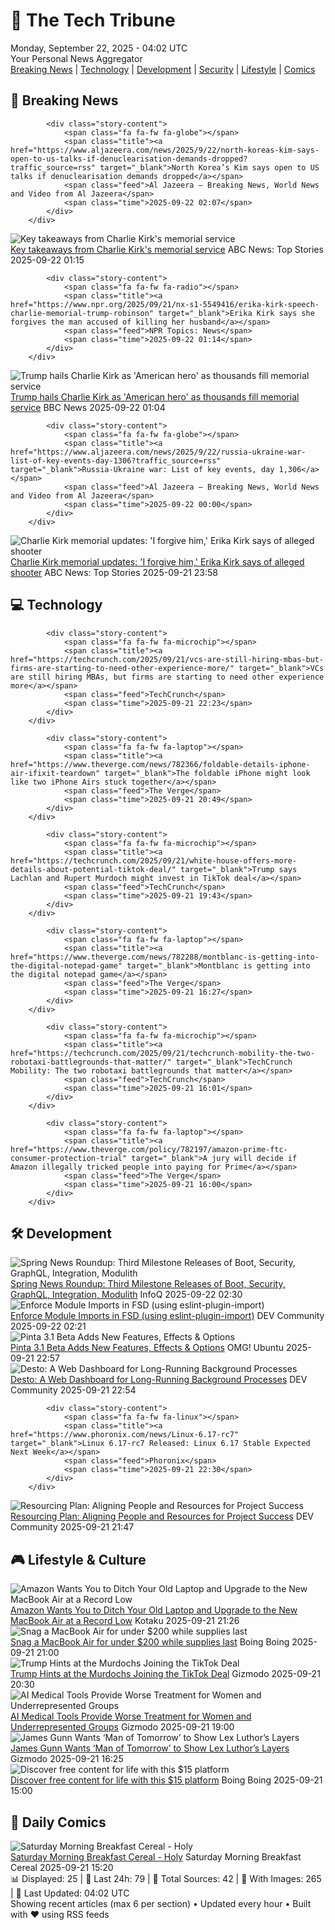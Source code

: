 <!-- Processing 54 RSS feeds at 2025-09-22 04:02:35 UTC -->
<!-- Processing: XKCD -->
<!-- Processing: Penny Arcade -->
<!-- Processing: Questionable Content -->
<!-- Processing: Girl Genius -->
<!-- Processing: BBC World News -->
<!-- Processing: BBC Breaking News -->
<!-- Processing: CBC News -->
<!-- Error processing https://rss.cbc.ca/lineup/topstories.xml: The read operation timed out -->
<!-- Processing: Associated Press Breaking -->
<!-- Processing: Ars Technica -->
<!-- Processing: Slashdot -->
<!-- Processing: DistroWatch -->
<!-- Processing: Red Hat Blog -->
<!-- Processing: Ubuntu Blog -->
<!-- Processing: GitHub Blog -->
<!-- Processing: InfoQ -->
<!-- Processing: DZone -->
<!-- Processing: Martin Fowler -->
<!-- Processing: Lifehacker -->
<!-- Processing: Gizmodo -->
<!-- Processing: Boing Boing -->
<!-- Generated 1 new posts out of 20 feeds processed -->
<div class="newspaper-header">
    <h1 class="newspaper-title">📰 The Tech Tribune</h1>
    <div class="newspaper-date">Monday, September 22, 2025 - 04:02 UTC</div>
    <div class="newspaper-subtitle">Your Personal News Aggregator</div>
</div>

<div class="newspaper-nav">
    <a href="#breaking">Breaking News</a> |
    <a href="#tech">Technology</a> |
    <a href="#dev">Development</a> |
    <a href="#security">Security</a> |
    <a href="#lifestyle">Lifestyle</a> |
    <a href="#webcomics">Comics</a>
</div>

<div class="news-section breaking-news" id="breaking">
<h2 class="section-header">🚨 Breaking News</h2>
<div class="stories-container">
<div class="story">
            
            <div class="story-content">
                <span class="fa fa-fw fa-globe"></span>
                <span class="title"><a href="https://www.aljazeera.com/news/2025/9/22/north-koreas-kim-says-open-to-us-talks-if-denuclearisation-demands-dropped?traffic_source=rss" target="_blank">North Korea’s Kim says open to US talks if denuclearisation demands dropped</a></span>
                <span class="feed">Al Jazeera – Breaking News, World News and Video from Al Jazeera</span>
                <span class="time">2025-09-22 02:07</span>
            </div>
        </div>
<div class="story">
            <img src="https://s.abcnews.com/images/US/kirk-28-gty-gmh-250921_1758480002604_hpMain_4x3t_384.jpg" alt="Key takeaways from Charlie Kirk&#x27;s memorial service" class="story-image" loading="lazy" onerror="this.style.display='none'">
            <div class="story-content">
                <span class="fa fa-fw fa-tv"></span>
                <span class="title"><a href="https://abcnews.go.com/Politics/key-takeaways-charlie-kirks-memorial-service/story?id=125802466" target="_blank">Key takeaways from Charlie Kirk&#x27;s memorial service</a></span>
                <span class="feed">ABC News: Top Stories</span>
                <span class="time">2025-09-22 01:15</span>
            </div>
        </div>
<div class="story">
            
            <div class="story-content">
                <span class="fa fa-fw fa-radio"></span>
                <span class="title"><a href="https://www.npr.org/2025/09/21/nx-s1-5549416/erika-kirk-speech-charlie-memorial-trump-robinson" target="_blank">Erika Kirk says she forgives the man accused of killing her husband</a></span>
                <span class="feed">NPR Topics: News</span>
                <span class="time">2025-09-22 01:14</span>
            </div>
        </div>
<div class="story">
            <img src="https://ichef.bbci.co.uk/ace/standard/240/cpsprodpb/b17f/live/f8941430-974f-11f0-9cf6-cbf3e73ce2b9.jpg" alt="Trump hails Charlie Kirk as &#x27;American hero&#x27; as thousands fill memorial service" class="story-image" loading="lazy" onerror="this.style.display='none'">
            <div class="story-content">
                <span class="fa fa-fw fa-earth-americas"></span>
                <span class="title"><a href="https://www.bbc.com/news/articles/ckgee0x9p40o?at_medium=RSS&at_campaign=rss" target="_blank">Trump hails Charlie Kirk as &#x27;American hero&#x27; as thousands fill memorial service</a></span>
                <span class="feed">BBC News</span>
                <span class="time">2025-09-22 01:04</span>
            </div>
        </div>
<div class="story">
            
            <div class="story-content">
                <span class="fa fa-fw fa-globe"></span>
                <span class="title"><a href="https://www.aljazeera.com/news/2025/9/22/russia-ukraine-war-list-of-key-events-day-1306?traffic_source=rss" target="_blank">Russia-Ukraine war: List of key events, day 1,306</a></span>
                <span class="feed">Al Jazeera – Breaking News, World News and Video from Al Jazeera</span>
                <span class="time">2025-09-22 00:00</span>
            </div>
        </div>
<div class="story">
            <img src="https://s.abcnews.com/images/US/donald-trump-32-rt-gmh-250921_1758496691576_hpMain_4x3t_384.jpg" alt="Charlie Kirk memorial updates: &#x27;I forgive him,&#x27; Erika Kirk says of alleged shooter" class="story-image" loading="lazy" onerror="this.style.display='none'">
            <div class="story-content">
                <span class="fa fa-fw fa-tv"></span>
                <span class="title"><a href="https://abcnews.go.com/US/live-updates/charlie-kirk-memorial-updates-tens-thousands-mourners-expected/?id=125781004" target="_blank">Charlie Kirk memorial updates: &#x27;I forgive him,&#x27; Erika Kirk says of alleged shooter</a></span>
                <span class="feed">ABC News: Top Stories</span>
                <span class="time">2025-09-21 23:58</span>
            </div>
        </div>
</div>
</div>
<div class="news-section tech-news" id="tech">
<h2 class="section-header">💻 Technology</h2>
<div class="stories-container">
<div class="story">
            
            <div class="story-content">
                <span class="fa fa-fw fa-microchip"></span>
                <span class="title"><a href="https://techcrunch.com/2025/09/21/vcs-are-still-hiring-mbas-but-firms-are-starting-to-need-other-experience-more/" target="_blank">VCs are still hiring MBAs, but firms are starting to need other experience more</a></span>
                <span class="feed">TechCrunch</span>
                <span class="time">2025-09-21 22:23</span>
            </div>
        </div>
<div class="story">
            
            <div class="story-content">
                <span class="fa fa-fw fa-laptop"></span>
                <span class="title"><a href="https://www.theverge.com/news/782366/foldable-details-iphone-air-ifixit-teardown" target="_blank">The foldable iPhone might look like two iPhone Airs stuck together</a></span>
                <span class="feed">The Verge</span>
                <span class="time">2025-09-21 20:49</span>
            </div>
        </div>
<div class="story">
            
            <div class="story-content">
                <span class="fa fa-fw fa-microchip"></span>
                <span class="title"><a href="https://techcrunch.com/2025/09/21/white-house-offers-more-details-about-potential-tiktok-deal/" target="_blank">Trump says Lachlan and Rupert Murdoch might invest in TikTok deal</a></span>
                <span class="feed">TechCrunch</span>
                <span class="time">2025-09-21 19:43</span>
            </div>
        </div>
<div class="story">
            
            <div class="story-content">
                <span class="fa fa-fw fa-laptop"></span>
                <span class="title"><a href="https://www.theverge.com/news/782288/montblanc-is-getting-into-the-digital-notepad-game" target="_blank">Montblanc is getting into the digital notepad game</a></span>
                <span class="feed">The Verge</span>
                <span class="time">2025-09-21 16:27</span>
            </div>
        </div>
<div class="story">
            
            <div class="story-content">
                <span class="fa fa-fw fa-microchip"></span>
                <span class="title"><a href="https://techcrunch.com/2025/09/21/techcrunch-mobility-the-two-robotaxi-battlegrounds-that-matter/" target="_blank">TechCrunch Mobility: The two robotaxi battlegrounds that matter</a></span>
                <span class="feed">TechCrunch</span>
                <span class="time">2025-09-21 16:01</span>
            </div>
        </div>
<div class="story">
            
            <div class="story-content">
                <span class="fa fa-fw fa-laptop"></span>
                <span class="title"><a href="https://www.theverge.com/policy/782197/amazon-prime-ftc-consumer-protection-trial" target="_blank">A jury will decide if Amazon illegally tricked people into paying for Prime</a></span>
                <span class="feed">The Verge</span>
                <span class="time">2025-09-21 16:00</span>
            </div>
        </div>
</div>
</div>
<div class="news-section dev-news" id="dev">
<h2 class="section-header">🛠️ Development</h2>
<div class="stories-container">
<div class="story">
            <img src="https://res.infoq.com/news/2025/09/spring-news-roundup-sep15-2025/en/headerimage/java-istock-image-01-1758459617744.jpg" alt="Spring News Roundup: Third Milestone Releases of Boot, Security, GraphQL, Integration, Modulith" class="story-image" loading="lazy" onerror="this.style.display='none'">
            <div class="story-content">
                <span class="fa fa-fw fa-info-circle"></span>
                <span class="title"><a href="https://www.infoq.com/news/2025/09/spring-news-roundup-sep15-2025/?utm_campaign=infoq_content&utm_source=infoq&utm_medium=feed&utm_term=global" target="_blank">Spring News Roundup: Third Milestone Releases of Boot, Security, GraphQL, Integration, Modulith</a></span>
                <span class="feed">InfoQ</span>
                <span class="time">2025-09-22 02:30</span>
            </div>
        </div>
<div class="story">
            <img src="https://media2.dev.to/dynamic/image/width=800%2Cheight=%2Cfit=scale-down%2Cgravity=auto%2Cformat=auto/https%3A%2F%2Fdev-to-uploads.s3.amazonaws.com%2Fuploads%2Farticles%2Fmwbb8wkfn9blazgf4nkm.png" alt="Enforce Module Imports in FSD (using eslint-plugin-import)" class="story-image" loading="lazy" onerror="this.style.display='none'">
            <div class="story-content">
                <span class="fa fa-fw fa-code"></span>
                <span class="title"><a href="https://dev.to/vavilov2212/enforce-module-imports-in-fsd-using-eslint-plugin-import-2d72" target="_blank">Enforce Module Imports in FSD (using eslint-plugin-import)</a></span>
                <span class="feed">DEV Community</span>
                <span class="time">2025-09-22 02:21</span>
            </div>
        </div>
<div class="story">
            <img src="https://i0.wp.com/www.omgubuntu.co.uk/wp-content/uploads/2025/09/pinta-3.1-beta.jpg?resize=406%2C232&amp;ssl=1" alt="Pinta 3.1 Beta Adds New Features, Effects &amp; Options" class="story-image" loading="lazy" onerror="this.style.display='none'">
            <div class="story-content">
                <span class="fa fa-fw fa-ubuntu"></span>
                <span class="title"><a href="https://www.omgubuntu.co.uk/2025/09/pinta-3-1-beta-available-for-testing" target="_blank">Pinta 3.1 Beta Adds New Features, Effects &amp; Options</a></span>
                <span class="feed">OMG! Ubuntu</span>
                <span class="time">2025-09-21 22:57</span>
            </div>
        </div>
<div class="story">
            <img src="https://media2.dev.to/dynamic/image/width=800%2Cheight=%2Cfit=scale-down%2Cgravity=auto%2Cformat=auto/https%3A%2F%2Fdev-to-uploads.s3.amazonaws.com%2Fuploads%2Farticles%2F5h1qngd1cqic7wbjdepc.jpg" alt="Desto: A Web Dashboard for Long-Running Background Processes" class="story-image" loading="lazy" onerror="this.style.display='none'">
            <div class="story-content">
                <span class="fa fa-fw fa-code"></span>
                <span class="title"><a href="https://dev.to/kalfasyan/desto-a-web-dashboard-for-long-running-background-processes-4lf2" target="_blank">Desto: A Web Dashboard for Long-Running Background Processes</a></span>
                <span class="feed">DEV Community</span>
                <span class="time">2025-09-21 22:54</span>
            </div>
        </div>
<div class="story">
            
            <div class="story-content">
                <span class="fa fa-fw fa-linux"></span>
                <span class="title"><a href="https://www.phoronix.com/news/Linux-6.17-rc7" target="_blank">Linux 6.17-rc7 Released: Linux 6.17 Stable Expected Next Week</a></span>
                <span class="feed">Phoronix</span>
                <span class="time">2025-09-21 22:30</span>
            </div>
        </div>
<div class="story">
            <img src="https://media2.dev.to/dynamic/image/width=800%2Cheight=%2Cfit=scale-down%2Cgravity=auto%2Cformat=auto/https%3A%2F%2Fdev-to-uploads.s3.amazonaws.com%2Fuploads%2Farticles%2Fifjs82btfktiy8z315ya.png" alt="Resourcing Plan: Aligning People and Resources for Project Success" class="story-image" loading="lazy" onerror="this.style.display='none'">
            <div class="story-content">
                <span class="fa fa-fw fa-code"></span>
                <span class="title"><a href="https://dev.to/writegenic/resourcing-plan-aligning-people-and-resources-for-project-success-1k9e" target="_blank">Resourcing Plan: Aligning People and Resources for Project Success</a></span>
                <span class="feed">DEV Community</span>
                <span class="time">2025-09-21 21:47</span>
            </div>
        </div>
</div>
</div>
<div class="news-section lifestyle-news" id="lifestyle">
<h2 class="section-header">🎮 Lifestyle & Culture</h2>
<div class="stories-container">
<div class="story">
            <img src="https://kotaku.com/app/uploads/2025/08/macbook-air-2025-apple.jpg" alt="Amazon Wants You to Ditch Your Old Laptop and Upgrade to the New MacBook Air at a Record Low" class="story-image" loading="lazy" onerror="this.style.display='none'">
            <div class="story-content">
                <span class="fa fa-fw fa-gamepad"></span>
                <span class="title"><a href="https://kotaku.com/amazon-wants-you-to-ditch-your-old-laptop-and-upgrade-to-the-new-macbook-air-at-a-record-low-2000627500" target="_blank">Amazon Wants You to Ditch Your Old Laptop and Upgrade to the New MacBook Air at a Record Low</a></span>
                <span class="feed">Kotaku</span>
                <span class="time">2025-09-21 21:26</span>
            </div>
        </div>
<div class="story">
            <img src="https://i0.wp.com/boingboing.net/wp-content/uploads/2025/09/Apple-MacBook-Air-13.3-3.jpg?fit=1200%2C901&amp;quality=60&amp;ssl=1" alt="Snag a MacBook Air for under $200 while supplies last" class="story-image" loading="lazy" onerror="this.style.display='none'">
            <div class="story-content">
                <span class="fa fa-fw fa-arrow-right"></span>
                <span class="title"><a href="https://boingboing.net/2025/09/21/snag-a-macbook-air-for-under-200-while-supplies-last.html" target="_blank">Snag a MacBook Air for under $200 while supplies last</a></span>
                <span class="feed">Boing Boing</span>
                <span class="time">2025-09-21 21:00</span>
            </div>
        </div>
<div class="story">
            <img src="https://gizmodo.com/app/uploads/2023/02/095e738dd3c65bc27b597b6986623740.jpg" alt="Trump Hints at the Murdochs Joining the TikTok Deal" class="story-image" loading="lazy" onerror="this.style.display='none'">
            <div class="story-content">
                <span class="fa fa-fw fa-computer"></span>
                <span class="title"><a href="https://gizmodo.com/trump-hints-at-the-murdochs-joining-the-tiktok-deal-2000661964" target="_blank">Trump Hints at the Murdochs Joining the TikTok Deal</a></span>
                <span class="feed">Gizmodo</span>
                <span class="time">2025-09-21 20:30</span>
            </div>
        </div>
<div class="story">
            <img src="https://gizmodo.com/app/uploads/2025/08/woman-at-doctors-office.jpg" alt="AI Medical Tools Provide Worse Treatment for Women and Underrepresented Groups" class="story-image" loading="lazy" onerror="this.style.display='none'">
            <div class="story-content">
                <span class="fa fa-fw fa-computer"></span>
                <span class="title"><a href="https://gizmodo.com/ai-medical-tools-provide-worse-treatment-for-women-and-underrepresented-groups-2000661945" target="_blank">AI Medical Tools Provide Worse Treatment for Women and Underrepresented Groups</a></span>
                <span class="feed">Gizmodo</span>
                <span class="time">2025-09-21 19:00</span>
            </div>
        </div>
<div class="story">
            <img src="https://gizmodo.com/app/uploads/2025/07/james-gunn-superman-lex-luthor-mr-handsome.jpg" alt="James Gunn Wants ‘Man of Tomorrow’ to Show Lex Luthor’s Layers" class="story-image" loading="lazy" onerror="this.style.display='none'">
            <div class="story-content">
                <span class="fa fa-fw fa-computer"></span>
                <span class="title"><a href="https://gizmodo.com/james-gunn-wants-man-of-tomorrow-to-show-lex-luthors-layers-2000661860" target="_blank">James Gunn Wants ‘Man of Tomorrow’ to Show Lex Luthor’s Layers</a></span>
                <span class="feed">Gizmodo</span>
                <span class="time">2025-09-21 16:25</span>
            </div>
        </div>
<div class="story">
            <img src="https://i0.wp.com/boingboing.net/wp-content/uploads/2025/09/BitMar-Streaming-Content-Finder-1.jpg?fit=1200%2C901&amp;quality=60&amp;ssl=1" alt="Discover free content for life with this $15 platform" class="story-image" loading="lazy" onerror="this.style.display='none'">
            <div class="story-content">
                <span class="fa fa-fw fa-arrow-right"></span>
                <span class="title"><a href="https://boingboing.net/2025/09/21/discover-free-content-for-life-with-this-15-platform.html" target="_blank">Discover free content for life with this $15 platform</a></span>
                <span class="feed">Boing Boing</span>
                <span class="time">2025-09-21 15:00</span>
            </div>
        </div>
</div>
</div>
<div class="news-section webcomics-section" id="webcomics">
<h2 class="section-header">🎨 Daily Comics</h2>
<div class="stories-container">
<div class="story">
            <img src="https://www.smbc-comics.com/comics/1758236416-20250921.png" alt="Saturday Morning Breakfast Cereal - Holy" class="story-image" loading="lazy" onerror="this.style.display='none'">
            <div class="story-content">
                <span class="fa fa-fw fa-smile"></span>
                <span class="title"><a href="https://www.smbc-comics.com/comic/holy" target="_blank">Saturday Morning Breakfast Cereal - Holy</a></span>
                <span class="feed">Saturday Morning Breakfast Cereal</span>
                <span class="time">2025-09-21 15:20</span>
            </div>
        </div>
</div>
</div>

<div class="newspaper-footer">
    <div class="stats">
        📊 Displayed: 25 | 📅 Last 24h: 79 | 📡 Total Sources: 42 | 📸 With Images: 265 |
        🔄 Last Updated: 04:02 UTC
    </div>
    <div class="footer-note">
        Showing recent articles (max 6 per section) • Updated every hour • Built with ❤️ using RSS feeds
    </div>
</div>
